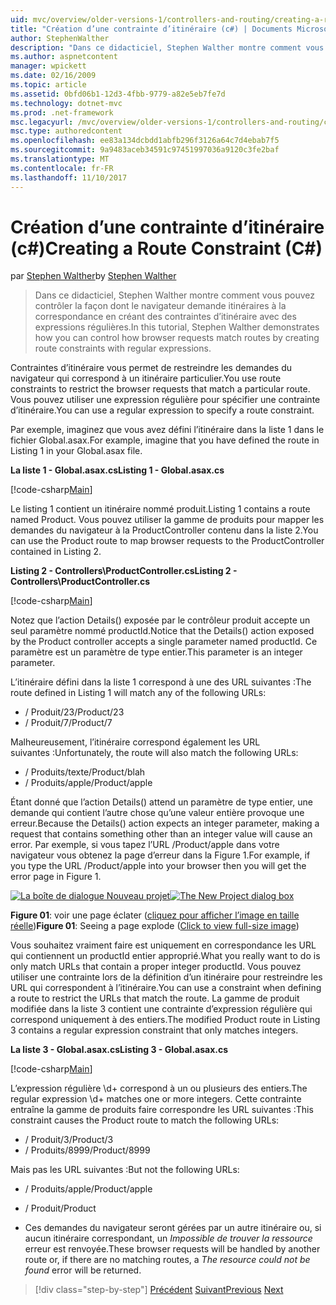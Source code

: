 ```yaml
---
uid: mvc/overview/older-versions-1/controllers-and-routing/creating-a-route-constraint-cs
title: "Création d’une contrainte d’itinéraire (c#) | Documents Microsoft"
author: StephenWalther
description: "Dans ce didacticiel, Stephen Walther montre comment vous pouvez contrôler la façon dont le navigateur demande itinéraires à la correspondance en créant des contraintes d’itinéraire avec des expressions régulières."
ms.author: aspnetcontent
manager: wpickett
ms.date: 02/16/2009
ms.topic: article
ms.assetid: 0bfd06b1-12d3-4fbb-9779-a82e5eb7fe7d
ms.technology: dotnet-mvc
ms.prod: .net-framework
msc.legacyurl: /mvc/overview/older-versions-1/controllers-and-routing/creating-a-route-constraint-cs
msc.type: authoredcontent
ms.openlocfilehash: ee83a134dcbdd1abfb296f3126a64c7d4ebab7f5
ms.sourcegitcommit: 9a9483aceb34591c97451997036a9120c3fe2baf
ms.translationtype: MT
ms.contentlocale: fr-FR
ms.lasthandoff: 11/10/2017
---
```

<a name="creating-a-route-constraint-c"></a><span data-ttu-id="d2fe7-103">Création d’une contrainte d’itinéraire (c#)</span><span class="sxs-lookup"><span data-stu-id="d2fe7-103">Creating a Route Constraint (C#)</span></span>
====================
<span data-ttu-id="d2fe7-104">par [Stephen Walther](https://github.com/StephenWalther)</span><span class="sxs-lookup"><span data-stu-id="d2fe7-104">by [Stephen Walther](https://github.com/StephenWalther)</span></span>

> <span data-ttu-id="d2fe7-105">Dans ce didacticiel, Stephen Walther montre comment vous pouvez contrôler la façon dont le navigateur demande itinéraires à la correspondance en créant des contraintes d’itinéraire avec des expressions régulières.</span><span class="sxs-lookup"><span data-stu-id="d2fe7-105">In this tutorial, Stephen Walther demonstrates how you can control how browser requests match routes by creating route constraints with regular expressions.</span></span>


<span data-ttu-id="d2fe7-106">Contraintes d’itinéraire vous permet de restreindre les demandes du navigateur qui correspond à un itinéraire particulier.</span><span class="sxs-lookup"><span data-stu-id="d2fe7-106">You use route constraints to restrict the browser requests that match a particular route.</span></span> <span data-ttu-id="d2fe7-107">Vous pouvez utiliser une expression régulière pour spécifier une contrainte d’itinéraire.</span><span class="sxs-lookup"><span data-stu-id="d2fe7-107">You can use a regular expression to specify a route constraint.</span></span>

<span data-ttu-id="d2fe7-108">Par exemple, imaginez que vous avez défini l’itinéraire dans la liste 1 dans le fichier Global.asax.</span><span class="sxs-lookup"><span data-stu-id="d2fe7-108">For example, imagine that you have defined the route in Listing 1 in your Global.asax file.</span></span>

<span data-ttu-id="d2fe7-109">**La liste 1 - Global.asax.cs**</span><span class="sxs-lookup"><span data-stu-id="d2fe7-109">**Listing 1 - Global.asax.cs**</span></span>

[!code-csharp[Main](creating-a-route-constraint-cs/samples/sample1.cs)]

<span data-ttu-id="d2fe7-110">Le listing 1 contient un itinéraire nommé produit.</span><span class="sxs-lookup"><span data-stu-id="d2fe7-110">Listing 1 contains a route named Product.</span></span> <span data-ttu-id="d2fe7-111">Vous pouvez utiliser la gamme de produits pour mapper les demandes du navigateur à la ProductController contenu dans la liste 2.</span><span class="sxs-lookup"><span data-stu-id="d2fe7-111">You can use the Product route to map browser requests to the ProductController contained in Listing 2.</span></span>

<span data-ttu-id="d2fe7-112">**Listing 2 - Controllers\ProductController.cs**</span><span class="sxs-lookup"><span data-stu-id="d2fe7-112">**Listing 2 - Controllers\ProductController.cs**</span></span>

[!code-csharp[Main](creating-a-route-constraint-cs/samples/sample2.cs)]

<span data-ttu-id="d2fe7-113">Notez que l’action Details() exposée par le contrôleur produit accepte un seul paramètre nommé productId.</span><span class="sxs-lookup"><span data-stu-id="d2fe7-113">Notice that the Details() action exposed by the Product controller accepts a single parameter named productId.</span></span> <span data-ttu-id="d2fe7-114">Ce paramètre est un paramètre de type entier.</span><span class="sxs-lookup"><span data-stu-id="d2fe7-114">This parameter is an integer parameter.</span></span>

<span data-ttu-id="d2fe7-115">L’itinéraire défini dans la liste 1 correspond à une des URL suivantes :</span><span class="sxs-lookup"><span data-stu-id="d2fe7-115">The route defined in Listing 1 will match any of the following URLs:</span></span>

- <span data-ttu-id="d2fe7-116">/ Produit/23</span><span class="sxs-lookup"><span data-stu-id="d2fe7-116">/Product/23</span></span>
- <span data-ttu-id="d2fe7-117">/ Produit/7</span><span class="sxs-lookup"><span data-stu-id="d2fe7-117">/Product/7</span></span>

<span data-ttu-id="d2fe7-118">Malheureusement, l’itinéraire correspond également les URL suivantes :</span><span class="sxs-lookup"><span data-stu-id="d2fe7-118">Unfortunately, the route will also match the following URLs:</span></span>

- <span data-ttu-id="d2fe7-119">/ Produits/texte</span><span class="sxs-lookup"><span data-stu-id="d2fe7-119">/Product/blah</span></span>
- <span data-ttu-id="d2fe7-120">/ Produits/apple</span><span class="sxs-lookup"><span data-stu-id="d2fe7-120">/Product/apple</span></span>

<span data-ttu-id="d2fe7-121">Étant donné que l’action Details() attend un paramètre de type entier, une demande qui contient l’autre chose qu’une valeur entière provoque une erreur.</span><span class="sxs-lookup"><span data-stu-id="d2fe7-121">Because the Details() action expects an integer parameter, making a request that contains something other than an integer value will cause an error.</span></span> <span data-ttu-id="d2fe7-122">Par exemple, si vous tapez l’URL /Product/apple dans votre navigateur vous obtenez la page d’erreur dans la Figure 1.</span><span class="sxs-lookup"><span data-stu-id="d2fe7-122">For example, if you type the URL /Product/apple into your browser then you will get the error page in Figure 1.</span></span>


<span data-ttu-id="d2fe7-123">[![La boîte de dialogue Nouveau projet](creating-a-route-constraint-cs/_static/image1.jpg)](creating-a-route-constraint-cs/_static/image1.png)</span><span class="sxs-lookup"><span data-stu-id="d2fe7-123">[![The New Project dialog box](creating-a-route-constraint-cs/_static/image1.jpg)](creating-a-route-constraint-cs/_static/image1.png)</span></span>

<span data-ttu-id="d2fe7-124">**Figure 01**: voir une page éclater ([cliquez pour afficher l’image en taille réelle](creating-a-route-constraint-cs/_static/image2.png))</span><span class="sxs-lookup"><span data-stu-id="d2fe7-124">**Figure 01**: Seeing a page explode ([Click to view full-size image](creating-a-route-constraint-cs/_static/image2.png))</span></span>


<span data-ttu-id="d2fe7-125">Vous souhaitez vraiment faire est uniquement en correspondance les URL qui contiennent un productId entier approprié.</span><span class="sxs-lookup"><span data-stu-id="d2fe7-125">What you really want to do is only match URLs that contain a proper integer productId.</span></span> <span data-ttu-id="d2fe7-126">Vous pouvez utiliser une contrainte lors de la définition d’un itinéraire pour restreindre les URL qui correspondent à l’itinéraire.</span><span class="sxs-lookup"><span data-stu-id="d2fe7-126">You can use a constraint when defining a route to restrict the URLs that match the route.</span></span> <span data-ttu-id="d2fe7-127">La gamme de produit modifiée dans la liste 3 contient une contrainte d’expression régulière qui correspond uniquement à des entiers.</span><span class="sxs-lookup"><span data-stu-id="d2fe7-127">The modified Product route in Listing 3 contains a regular expression constraint that only matches integers.</span></span>

<span data-ttu-id="d2fe7-128">**La liste 3 - Global.asax.cs**</span><span class="sxs-lookup"><span data-stu-id="d2fe7-128">**Listing 3 - Global.asax.cs**</span></span>

[!code-csharp[Main](creating-a-route-constraint-cs/samples/sample3.cs)]

<span data-ttu-id="d2fe7-129">L’expression régulière \d+ correspond à un ou plusieurs des entiers.</span><span class="sxs-lookup"><span data-stu-id="d2fe7-129">The regular expression \d+ matches one or more integers.</span></span> <span data-ttu-id="d2fe7-130">Cette contrainte entraîne la gamme de produits faire correspondre les URL suivantes :</span><span class="sxs-lookup"><span data-stu-id="d2fe7-130">This constraint causes the Product route to match the following URLs:</span></span>

- <span data-ttu-id="d2fe7-131">/ Produit/3</span><span class="sxs-lookup"><span data-stu-id="d2fe7-131">/Product/3</span></span>
- <span data-ttu-id="d2fe7-132">/ Produits/8999</span><span class="sxs-lookup"><span data-stu-id="d2fe7-132">/Product/8999</span></span>

<span data-ttu-id="d2fe7-133">Mais pas les URL suivantes :</span><span class="sxs-lookup"><span data-stu-id="d2fe7-133">But not the following URLs:</span></span>

- <span data-ttu-id="d2fe7-134">/ Produits/apple</span><span class="sxs-lookup"><span data-stu-id="d2fe7-134">/Product/apple</span></span>
- <span data-ttu-id="d2fe7-135">/ Produit</span><span class="sxs-lookup"><span data-stu-id="d2fe7-135">/Product</span></span>

- <span data-ttu-id="d2fe7-136">Ces demandes du navigateur seront gérées par un autre itinéraire ou, si aucun itinéraire correspondant, un *Impossible de trouver la ressource* erreur est renvoyée.</span><span class="sxs-lookup"><span data-stu-id="d2fe7-136">These browser requests will be handled by another route or, if there are no matching routes, a *The resource could not be found* error will be returned.</span></span>

>[!div class="step-by-step"]
<span data-ttu-id="d2fe7-137">[Précédent](creating-custom-routes-cs.md)
[Suivant](creating-a-custom-route-constraint-cs.md)</span><span class="sxs-lookup"><span data-stu-id="d2fe7-137">[Previous](creating-custom-routes-cs.md)
[Next](creating-a-custom-route-constraint-cs.md)</span></span>
